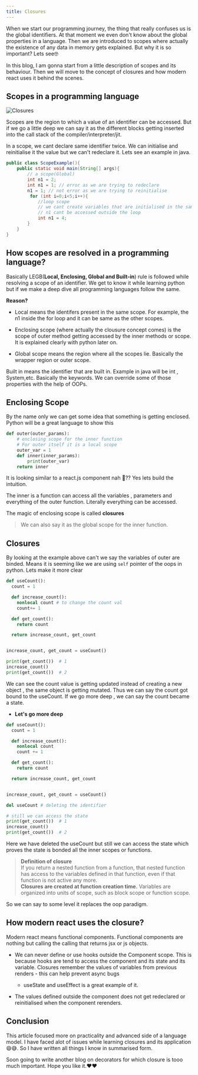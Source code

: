 ```yaml
---
title: Closures
---
```

When we start our programming journey, the thing that really confuses us is the global identifiers. At that moment we even don't know about the global properties in a language. Then we are introduced to scopes where actually the existence of any data in memory gets explained. But why it is so important? Lets see🤓

In this blog, I am gonna start from a little description of scopes and its behaviour. Then we will move to the concept of closures and how modern react uses it behind the scenes.

## Scopes in a programming language

![](https://cdn.hashnode.com/res/hashnode/image/upload/v1674911422571/3edfc466-21bc-4e05-9489-23d46ceaecea.jpeg "Closures")

Scopes are the region to which a value of an identifier can be accessed. But if we go a little deep we can say it as the different blocks getting inserted into the call stack of the compiler/interpreter/jit.

In a scope, we cant declare same identifier twice. We can initialise and reinitialise it the value but we can't redeclare it. Lets see an example in java.

```java
public class ScopeExample(){
    public static void main(String[] args){
        // a scope(Global)
        int n1 = 2;
        int n1 = 1; // error as we are trying to redeclare
        n1 = 1; // not error as we are trying to reinitialise 
         for (int i=0;i<5;i++){
            //loop scope   
            // we cant create variables that are initialised in the same method
            // n1 cant be accessed outside the loop
            int n1 = 4;
        }
    }
}
```

## How scopes are resolved in a programming language?

Basically LEGB(**Local, Enclosing, Global and Built-in**) rule is followed while resolving a scope of an identifier. We get to know it while learning python but if we make a deep dive all programming languages follow the same.

**Reason?**

* Local means the identifers present in the same scope. For example, the n1 inside the for loop and it can be same as the other scopes.
    
* Enclosing scope (where actually the clousure concept comes) is the scope of outer method getting accessed by the inner methods or scope. It is explained clearly with python later on.
    
* Global scope means the region where all the scopes lie. Basically the wrapper region or outer scope.
    

Built in means the identifier that are built in. Example in java will be int , System,etc. Basically the keywords. We can override some of those properties with the help of OOPs.

## Enclosing Scope

By the name only we can get some idea that something is getting enclosed. Python will be a great language to show this

```python
def outer(outer_params):
    # enclosing scope for the inner function
    # For outer itself it is a local scope
    outer_var = 1
    def inner(inner_params):
        print(outer_var)
    return inner
```

It is looking similar to a react.js component nah 🤔?? Yes lets build the intuition.

The inner is a function can access all the variables , parameters and everything of the outer function. Literally everything can be accessed.

The magic of enclosing scope is called **closures**

> We can also say it as the global scope for the inner function.

## Closures

By looking at the example above can't we say the variables of outer are binded. Means it is seeming like we are using `self` pointer of the oops in python. Lets make it more clear

```python
def useCount():
  count = 1

  def increase_count():
    nonlocal count # to change the count val
    count+= 1

  def get_count():
    return count

  return increase_count, get_count


increase_count, get_count = useCount()

print(get_count())  # 1
increase_count()
print(get_count())  # 2
```

We can see the count value is getting updated instead of creating a new object , the same object is getting mutated. Thus we can say the count got bound to the useCount. If we go more deep , we can say the count became a state.

* **Let's go more deep**
    

```python
def useCount():
  count = 1

  def increase_count():
    nonlocal count
    count += 1

  def get_count():
    return count

  return increase_count, get_count


increase_count, get_count = useCount()

del useCount # deleting the identifier

# still we can access the state
print(get_count())  # 1
increase_count()
print(get_count())  # 2
```

Here we have deleted the useCount but still we can access the state which proves the state is bonded all the inner scopes or functions.

> **Definition of closure**\
> If you return a nested function from a function, that nested function has access to the variables defined in that function, even if that function is not active any more.\
> **Closures are created at function creation time.** Variables are organized into units of scope, such as block scope or function scope.

So we can say to some level it replaces the oop paradigm.

## How modern react uses the closure?

Modern react means functional components. Functional components are nothing but calling the calling that returns jsx or js objects.

* We can never define or use hooks outside the Component scope. This is because hooks are tend to access the component and its state and its variable. Closures remember the values of variables from previous renders - this can help prevent async bugs

  * useState and useEffect is a great example of it.
      
* The values defined outside the component does not get redeclared or reinitialised when the component rerenders.
    

## Conclusion

This article focused more on practicality and advanced side of a language model. I have faced alot of issues while learning closures and its application 😄😅. So I have written all things I know in summarised form.

Soon going to write another blog on decorators for which closure is tooo much important. Hope you like it.❤❤